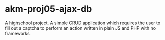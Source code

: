 # akm-proj05-ajax-db
A highschool project. A simple CRUD application which requires the user to fill out a captcha to perform an action written in plain JS and PHP with no frameworks
